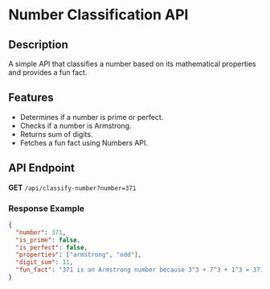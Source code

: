 # Number Classification API

## Description

A simple API that classifies a number based on its mathematical properties and provides a fun fact.

## Features

- Determines if a number is prime or perfect.
- Checks if a number is Armstrong.
- Returns sum of digits.
- Fetches a fun fact using Numbers API.

## API Endpoint

**GET** `/api/classify-number?number=371`

### Response Example

```json
{
  "number": 371,
  "is_prime": false,
  "is_perfect": false,
  "properties": ["armstrong", "odd"],
  "digit_sum": 11,
  "fun_fact": "371 is an Armstrong number because 3^3 + 7^3 + 1^3 = 371"
}
```
